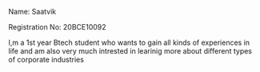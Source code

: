 Name: Saatvik

Registration No: 20BCE10092

I,m a 1st year Btech student who wants to gain all kinds of experiences in life
and am also very much intrested in learinig more about different types of corporate industries
